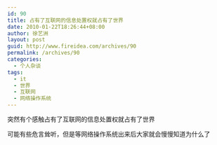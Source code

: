 ```yaml
---
id: 90
title: 占有了互联网的信息处置权就占有了世界
date: 2010-01-22T18:26:44+08:00
author: 徐艺洲
layout: post
guid: http://www.fireidea.com/archives/90
permalink: /archives/90
categories:
  - 个人杂谈
tags:
  - it
  - 世界
  - 互联网
  - 网络操作系统
---
```

<div id="sina_keyword_ad_area2" class="articalContent   ">
  <p>
    突然有个感触占有了互联网的信息处置权就占有了世界
  </p>
  
  <p>
    可能有些危言耸听，但是等网络操作系统出来后大家就会慢慢知道为什么了
  </p>